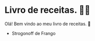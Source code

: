 # Livro de receitas. :man_cook:

Olá! Bem vindo ao meu livro de receitas. :wave:

- Strogonoff de Frango
